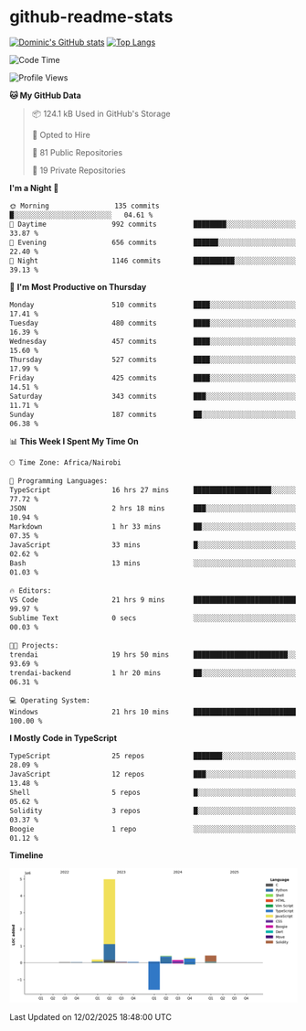 # github-readme-stats
[![Dominic's GitHub stats](https://github-readme-stats.vercel.app/api?username=Domengo&show_icons=true)](https://github.com/anuraghazra/github-readme-stats)
[![Top Langs](https://github-readme-stats.vercel.app/api/top-langs/?username=Domengo&show_icons=true)](https://github.com/Domengo/github-readme-stats)

<!--START_SECTION:waka-->
![Code Time](http://img.shields.io/badge/Code%20Time-1%2C006%20hrs%2034%20mins-blue)

![Profile Views](http://img.shields.io/badge/Profile%20Views-2-blue)

**🐱 My GitHub Data** 

> 📦 124.1 kB Used in GitHub's Storage 
 > 
> 💼 Opted to Hire
 > 
> 📜 81 Public Repositories 
 > 
> 🔑 19 Private Repositories 
 > 
**I'm a Night 🦉** 

```text
🌞 Morning                135 commits         █░░░░░░░░░░░░░░░░░░░░░░░░   04.61 % 
🌆 Daytime                992 commits         ████████░░░░░░░░░░░░░░░░░   33.87 % 
🌃 Evening                656 commits         ██████░░░░░░░░░░░░░░░░░░░   22.40 % 
🌙 Night                  1146 commits        ██████████░░░░░░░░░░░░░░░   39.13 % 
```
📅 **I'm Most Productive on Thursday** 

```text
Monday                   510 commits         ████░░░░░░░░░░░░░░░░░░░░░   17.41 % 
Tuesday                  480 commits         ████░░░░░░░░░░░░░░░░░░░░░   16.39 % 
Wednesday                457 commits         ████░░░░░░░░░░░░░░░░░░░░░   15.60 % 
Thursday                 527 commits         ████░░░░░░░░░░░░░░░░░░░░░   17.99 % 
Friday                   425 commits         ████░░░░░░░░░░░░░░░░░░░░░   14.51 % 
Saturday                 343 commits         ███░░░░░░░░░░░░░░░░░░░░░░   11.71 % 
Sunday                   187 commits         ██░░░░░░░░░░░░░░░░░░░░░░░   06.38 % 
```


📊 **This Week I Spent My Time On** 

```text
🕑︎ Time Zone: Africa/Nairobi

💬 Programming Languages: 
TypeScript               16 hrs 27 mins      ███████████████████░░░░░░   77.72 % 
JSON                     2 hrs 18 mins       ███░░░░░░░░░░░░░░░░░░░░░░   10.94 % 
Markdown                 1 hr 33 mins        ██░░░░░░░░░░░░░░░░░░░░░░░   07.35 % 
JavaScript               33 mins             █░░░░░░░░░░░░░░░░░░░░░░░░   02.62 % 
Bash                     13 mins             ░░░░░░░░░░░░░░░░░░░░░░░░░   01.03 % 

🔥 Editors: 
VS Code                  21 hrs 9 mins       █████████████████████████   99.97 % 
Sublime Text             0 secs              ░░░░░░░░░░░░░░░░░░░░░░░░░   00.03 % 

🐱‍💻 Projects: 
trendai                  19 hrs 50 mins      ███████████████████████░░   93.69 % 
trendai-backend          1 hr 20 mins        ██░░░░░░░░░░░░░░░░░░░░░░░   06.31 % 

💻 Operating System: 
Windows                  21 hrs 10 mins      █████████████████████████   100.00 % 
```

**I Mostly Code in TypeScript** 

```text
TypeScript               25 repos            ███████░░░░░░░░░░░░░░░░░░   28.09 % 
JavaScript               12 repos            ███░░░░░░░░░░░░░░░░░░░░░░   13.48 % 
Shell                    5 repos             █░░░░░░░░░░░░░░░░░░░░░░░░   05.62 % 
Solidity                 3 repos             █░░░░░░░░░░░░░░░░░░░░░░░░   03.37 % 
Boogie                   1 repo              ░░░░░░░░░░░░░░░░░░░░░░░░░   01.12 % 
```



**Timeline**

![Lines of Code chart](https://raw.githubusercontent.com/Domengo/Domengo/main/assets/bar_graph.png)


 Last Updated on 12/02/2025 18:48:00 UTC
<!--END_SECTION:waka-->


